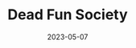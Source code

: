 ---
title: Dead Fun Society
slug: dead-fun-society
subheader: 'written by David Nathan Twersky and Noah Klowden

  directed by Noah Klowden

  Spring 2023'
description: 'When the president of an anti-establishment UChicago club is murdered during their annual fundraiser, the other officers must solve his murder while trying to keep the event going. The Dead Fun Society uses the audience at the fundraiser as the detectives in their mystery, trying to keep the event going while trying to find whodunit. As the conspiracy becomes deeper and more ridiculous, the hypocrisy and comedy of each of the remaining officers becomes clear.'
tickets_link: 'https://tickets.uchicago.edu/Online/default.asp?doWork::WScontent::loadArticle=Load&BOparam::WScontent::loadArticle::article_id=6C1E1365-0981-44B1-88AF-8ED5975BBB97'
roles:
  Cast:
  - name: Josh Winston
    role: Ben
    bio: "is a 2nd-year Near Eastern Languages and Civilizations major. This is his fourth UT show, having previously been in *The Trail to Oregon!* (Understudy - Men), *Marian, or the True Tale of Robin Hood* (Friar Tuck), and *The Laramie Project* (Actor 4). Josh's favorite detective is undoubtedly the world's most ridiculous detective, Inspector Gadget."
  - name: Joseph DePaula
    role: Mark
    bio: "is a first-year History major. He was last seen performing in Cup of Theater’s *The Physicists* as too many characters to count (6, to be exact). He was also Little John in UT’s *Marian, or the True Tale of Robin Hood*, and he is Il Dottore in Attori Senza Paura, the Commedia dell’Arte RSO on campus! He’d also like you to know that, while he appreciates all of them dearly, he suspects any of the cast or crew might have a hand in his eventual, gruesome murder outside of the ISAC. His favorite detective is Lieutenant Columbo, but Joseph is also a big fan of Shawn Spencer (head psychic detective for the S.B.P.D.) and his partner, Sh’Dynasty (that’s S-H comma-to-the-top Dynasty)."
  - name: Catherine Rohret
    role: Danny
    bio: "is a fourth-year Religious Studies and Creative Writing double major. They have previously worked on *Marian, or the True Tale of Robin Hood* (Tommy of No Consequence). Catherine's favorite fictional detective also happens to be fictional within his own universe: Dixon Hill, the detective that Captain Picard pretends to be in one of Star Trek: TNG's first holodeck episodes, \"The Big Goodbye.\""
  - name: Caroline Lopez
    role: Aspen
    bio: "is a second-year Chemistry major. Her past UT credits include *The Trail to Oregon!*, *Marian*, and *Queen of Spades*, and she is very excited to be directing *The Play That Goes Wrong* next spring! As an avid lover of murder mysteries, she hopes you have a blast solving this one; though, despite her love and appreciation for her fellow cast members, production team, and everyone who tries to crack the case, she still firmly believes Miss Jane Marple, her favorite detective, would solve it first (though Nancy Drew ranks a close second!)."
  - name: Giancarlo Beritela
    role: Chase
    bio: 
  - name: Allison Kanter
    role: Robin
    bio: "is a fourth-year Political Science major. She has previously acted in *Arms and the Man* (as Raina), and *Yivdak* (as Nitzkah). In her spare time, she enjoys freaking out about graduation, and enjoying her favorite fictional detective: Harriet the Spy."
  - name: Julia Morales
    role: Nicole
    bio: "is a first-year Near Eastern Language and Civilizations and History double major. With University Theatre and Cup of Theatre, she has previously worked on *Marian, or the True Tale of Robin Hood* (Lucy), *Arms and the Man* (Louka), *Macbeth in Space* (Lennox), and *The Physicists* (Nurse Monika/Head Nurse). She is excited to share this show with you, and hope you enjoy the show! Thanks for coming."
  Production Staff:
  - name: Noah Klowden
    role: Co-Writer/Director
    bio:
  - name: David Nathan Twersky
    role: Co-Writer
    bio: 
  - name: Yufei Chen
    role: Production Manager
    bio: "is a first-year student. She has previously worked on *Marian, or the True Tale of Robin Hood* (ASM), *Macbeth in Space* (SM), *Laika’s Coffin* (ASM), and *Twelfth Night* (ALD)."
  - name: Chenjia Zhang
    role: Co-Stage Manager
    bio: is a first-year Math and Computer Science major. He has previously worked on *Macbeth in Space* (Assistant Stage Manager). He would like to thank all the cast and crew for their wonderful work during the quarter, especially the Co-SM Sophie and ASM Barbara!
  - name: Sophie Pope McCright
    role: Co-Stage Manager
    bio: is a second-year Political Science and Cinema & Media Studies major. She has previously stage managed for Cup of Theater's *Arms and the Man*. This is her first UT show.
  - name: Yifan Zou
    role: Scenic Designer
    bio:
  - name: Lila Alonso
    role: Costume Designer
    bio: is a fourth-year English major. She has previously worked on *Arms and the Man* (Costume Designer). In her spare time, she co-hosts a podcast and takes walks with her dog, Rocket.
  - name: Emily Zen
    role: Props Designer
    bio: 
  - name: Kayla Bock
    role: Sound Designer
    bio:
  - name: Emma Linderman
    role: Improvisation Specialist
    bio:
  - name: Aashna Moorjani
    role: Assistant Director
    bio: is a second-year majoring in Creative Writing, Law Letters, and Gender and Sexuality Studies. Though she always enjoyed theater as an audience member, she decided to take that further this year, acting in *The Intruder* (Younger Daughter) and *Arms and the Man* (Catherine), and now directing *Dead Fun Society*. In the rare moments she's not at rehearsal, you'll find her struggling to bake fancy French desserts or reading a trashy romance novel.
  - name: Aneth Rodriguez
    role: Assistant Director
    bio: 
  - name: Spencer Ng
    role: Assistant Production Manager
    bio: "is a fourth-year who will hopefully soon be graduating with degrees in Theater & Performance Studies and Computer Science. His TAPS and UT credits include LIVE at UChicago (Research Executive), *Macbeth in Space* (Projections Designer), *The Intruder* (Projections Designer), *King Lear* (PM), *Love’s Labour’s Lost* (SM), and *My H8 Letter to the Gr8 American Theatre* (SM). Spencer previously served as the UT Committee Chair, and he is grateful to Yufei and Noah for letting him follow along with this process and making this his last UT credit, despite taking production meeting notes only a handful of times."
  - name: Barbara Wang
    role: Assistant Stage Manager
    bio: is a first-year Econ and Public Policy major, and *Dead Fun Society* is her first time being an Assistant Stage Manager. She wants to say thank you to the DFS cohort and especially to the Co-Stage Managers!
  - name: You Li
    role: Assistant Scenic Designer
    bio: 
  - name: Kelly Mao
    role: Committee Liaison
    bio: is a second-year Computer Science and Mathematics major whose previous UT credits include *The Laramie Project* (Calling Stage Manager, SM Collective™) and *The Heirs* (Production Manager). 
  - name: Sana Fessuh
    role: Tech Staff Liaison
layout: show-info
quarter: spring
year: 2023
season: 2022-2023 Shows
date: 2023-05-07

---